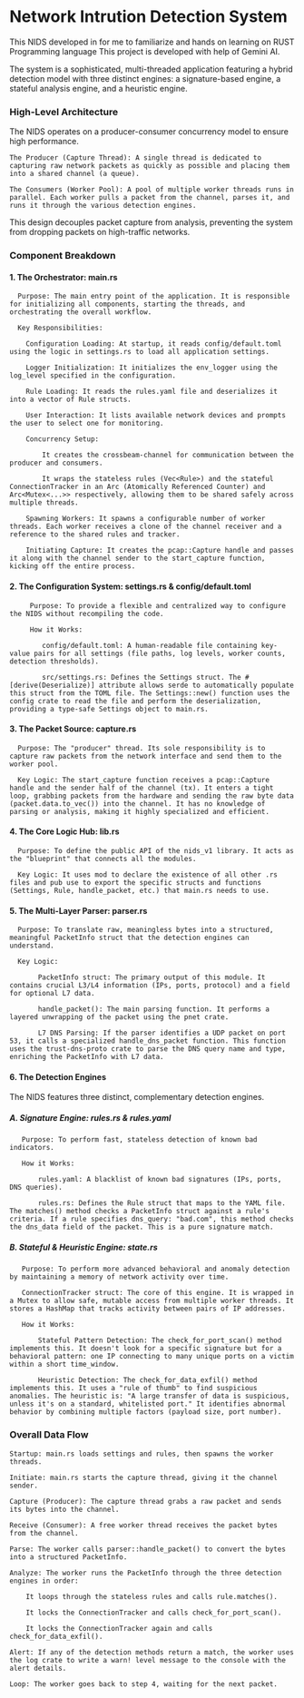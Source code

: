 # Network Intrution Detection System

This NIDS developed in for me to familiarize and hands on learning on RUST Programming language
This project is developed with help of Gemini AI.

The system is a sophisticated, multi-threaded application featuring a hybrid detection model with three distinct engines: a signature-based engine, a stateful analysis engine, and a heuristic engine.

### High-Level Architecture
The NIDS operates on a producer-consumer concurrency model to ensure high performance.

    The Producer (Capture Thread): A single thread is dedicated to capturing raw network packets as quickly as possible and placing them into a shared channel (a queue).

    The Consumers (Worker Pool): A pool of multiple worker threads runs in parallel. Each worker pulls a packet from the channel, parses it, and runs it through the various detection engines.

This design decouples packet capture from analysis, preventing the system from dropping packets on high-traffic networks.

### Component Breakdown
   #### 1. The Orchestrator: main.rs

      Purpose: The main entry point of the application. It is responsible for initializing all components, starting the threads, and orchestrating the overall workflow.

      Key Responsibilities:

        Configuration Loading: At startup, it reads config/default.toml using the logic in settings.rs to load all application settings.

        Logger Initialization: It initializes the env_logger using the log_level specified in the configuration.

        Rule Loading: It reads the rules.yaml file and deserializes it into a vector of Rule structs.

        User Interaction: It lists available network devices and prompts the user to select one for monitoring.

        Concurrency Setup:

            It creates the crossbeam-channel for communication between the producer and consumers.

            It wraps the stateless rules (Vec<Rule>) and the stateful ConnectionTracker in an Arc (Atomically Referenced Counter) and Arc<Mutex<...>> respectively, allowing them to be shared safely across multiple threads.

        Spawning Workers: It spawns a configurable number of worker threads. Each worker receives a clone of the channel receiver and a reference to the shared rules and tracker.

        Initiating Capture: It creates the pcap::Capture handle and passes it along with the channel sender to the start_capture function, kicking off the entire process.

   #### 2. The Configuration System: settings.rs & config/default.toml

         Purpose: To provide a flexible and centralized way to configure the NIDS without recompiling the code.

         How it Works:

            config/default.toml: A human-readable file containing key-value pairs for all settings (file paths, log levels, worker counts, detection thresholds).

            src/settings.rs: Defines the Settings struct. The #[derive(Deserialize)] attribute allows serde to automatically populate this struct from the TOML file. The Settings::new() function uses the config crate to read the file and perform the deserialization, providing a type-safe Settings object to main.rs.

   #### 3. The Packet Source: capture.rs

      Purpose: The "producer" thread. Its sole responsibility is to capture raw packets from the network interface and send them to the worker pool.

      Key Logic: The start_capture function receives a pcap::Capture handle and the sender half of the channel (tx). It enters a tight loop, grabbing packets from the hardware and sending the raw byte data (packet.data.to_vec()) into the channel. It has no knowledge of parsing or analysis, making it highly specialized and efficient.

   #### 4. The Core Logic Hub: lib.rs

      Purpose: To define the public API of the nids_v1 library. It acts as the "blueprint" that connects all the modules.

      Key Logic: It uses mod to declare the existence of all other .rs files and pub use to export the specific structs and functions (Settings, Rule, handle_packet, etc.) that main.rs needs to use.

   #### 5. The Multi-Layer Parser: parser.rs

      Purpose: To translate raw, meaningless bytes into a structured, meaningful PacketInfo struct that the detection engines can understand.

      Key Logic:
   
           PacketInfo struct: The primary output of this module. It contains crucial L3/L4 information (IPs, ports, protocol) and a field for optional L7 data.
   
           handle_packet(): The main parsing function. It performs a layered unwrapping of the packet using the pnet crate.
   
           L7 DNS Parsing: If the parser identifies a UDP packet on port 53, it calls a specialized handle_dns_packet function. This function uses the trust-dns-proto crate to parse the DNS query name and type, enriching the PacketInfo with L7 data.

   #### 6. The Detection Engines

   The NIDS features three distinct, complementary detection engines.

   ##### A. Signature Engine: rules.rs & rules.yaml

       Purpose: To perform fast, stateless detection of known bad indicators.
   
       How it Works:
   
           rules.yaml: A blacklist of known bad signatures (IPs, ports, DNS queries).
   
           rules.rs: Defines the Rule struct that maps to the YAML file. The matches() method checks a PacketInfo struct against a rule's criteria. If a rule specifies dns_query: "bad.com", this method checks the dns_data field of the packet. This is a pure signature match.

   ##### B. Stateful & Heuristic Engine: state.rs

       Purpose: To perform more advanced behavioral and anomaly detection by maintaining a memory of network activity over time.
   
       ConnectionTracker struct: The core of this engine. It is wrapped in a Mutex to allow safe, mutable access from multiple worker threads. It stores a HashMap that tracks activity between pairs of IP addresses.
   
       How it Works:
   
           Stateful Pattern Detection: The check_for_port_scan() method implements this. It doesn't look for a specific signature but for a behavioral pattern: one IP connecting to many unique ports on a victim within a short time_window.
   
           Heuristic Detection: The check_for_data_exfil() method implements this. It uses a "rule of thumb" to find suspicious anomalies. The heuristic is: "A large transfer of data is suspicious, unless it's on a standard, whitelisted port." It identifies abnormal behavior by combining multiple factors (payload size, port number).

### Overall Data Flow

    Startup: main.rs loads settings and rules, then spawns the worker threads.

    Initiate: main.rs starts the capture thread, giving it the channel sender.

    Capture (Producer): The capture thread grabs a raw packet and sends its bytes into the channel.

    Receive (Consumer): A free worker thread receives the packet bytes from the channel.

    Parse: The worker calls parser::handle_packet() to convert the bytes into a structured PacketInfo.

    Analyze: The worker runs the PacketInfo through the three detection engines in order:

        It loops through the stateless rules and calls rule.matches().

        It locks the ConnectionTracker and calls check_for_port_scan().

        It locks the ConnectionTracker again and calls check_for_data_exfil().

    Alert: If any of the detection methods return a match, the worker uses the log crate to write a warn! level message to the console with the alert details.

    Loop: The worker goes back to step 4, waiting for the next packet. 